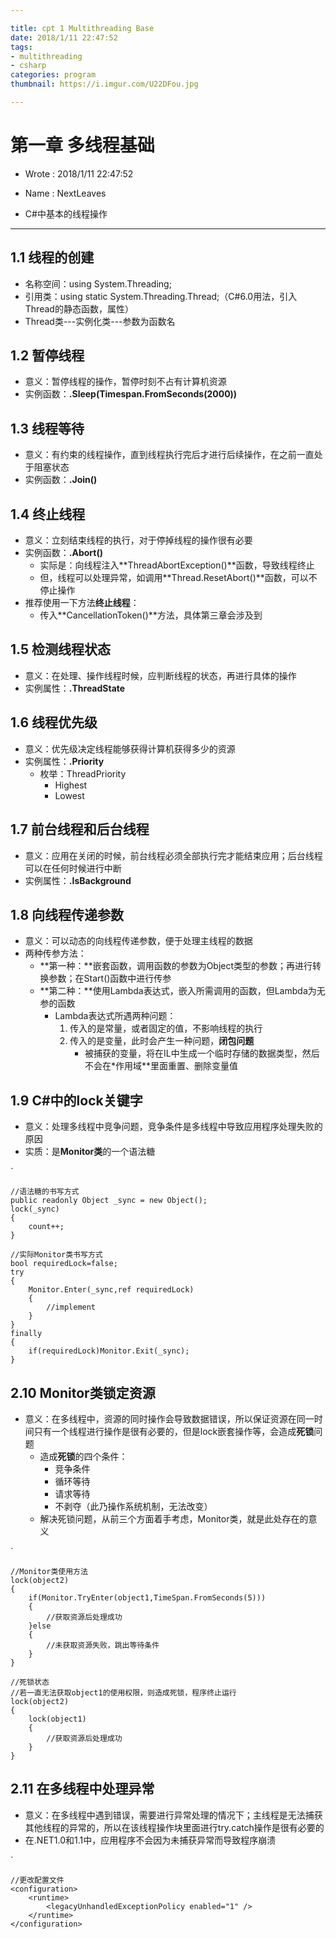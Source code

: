```yaml
---

title: cpt 1 Multithreading Base
date: 2018/1/11 22:47:52
tags:
- multithreading
- csharp
categories: program
thumbnail: https://i.imgur.com/U22DFou.jpg

---
```


# 第一章 多线程基础 #

* Wrote : 2018/1/11 22:47:52
* Name  : NextLeaves

* C#中基本的线程操作

---

## 1.1 线程的创建 ##

* 名称空间：using System.Threading;
* 引用类：using static System.Threading.Thread;（C#6.0用法，引入Thread的静态函数，属性）
* Thread类---实例化类---参数为函数名

## 1.2 暂停线程 ##

* 意义：暂停线程的操作，暂停时刻不占有计算机资源
* 实例函数：**.Sleep(Timespan.FromSeconds(2000))**

## 1.3 线程等待 ##

* 意义：有约束的线程操作，直到线程执行完后才进行后续操作，在之前一直处于阻塞状态
* 实例函数：**.Join()**

## 1.4 终止线程 ##

* 意义：立刻结束线程的执行，对于停掉线程的操作很有必要
* 实例函数：**.Abort()**
	* 实际是：向线程注入**ThreadAbortException()**函数，导致线程终止
	* 但，线程可以处理异常，如调用**Thread.ResetAbort()**函数，可以不停止操作
* 推荐使用一下方法**终止线程**：
	* 传入**CancellationToken()**方法，具体第三章会涉及到

## 1.5 检测线程状态 ##

* 意义：在处理、操作线程时候，应判断线程的状态，再进行具体的操作
* 实例属性：**.ThreadState**

## 1.6 线程优先级 ##

* 意义：优先级决定线程能够获得计算机获得多少的资源
* 实例属性：**.Priority**
	* 枚举：ThreadPriority
		* Highest
		* Lowest

## 1.7 前台线程和后台线程 ##

* 意义：应用在关闭的时候，前台线程必须全部执行完才能结束应用；后台线程可以在任何时候进行中断
* 实例属性：**.IsBackground**

## 1.8 向线程传递参数 ##

* 意义：可以动态的向线程传递参数，便于处理主线程的数据
* 两种传参方法：
	* **第一种：**嵌套函数，调用函数的参数为Object类型的参数；再进行转换参数；在Start()函数中进行传参
	* **第二种：**使用Lambda表达式，嵌入所需调用的函数，但Lambda为无参的函数
		* Lambda表达式所遇两种问题：
			1. 传入的是常量，或者固定的值，不影响线程的执行
			2. 传入的是变量，此时会产生一种问题，**闭包问题**
				* 被捕获的变量，将在IL中生成一个临时存储的数据类型，然后不会在*作用域**里面重置、删除变量值

## 1.9 C#中的lock关键字 ##

* 意义：处理多线程中竞争问题，竞争条件是多线程中导致应用程序处理失败的原因
* 实质：是**Monitor类**的一个语法糖

`

	//语法糖的书写方式
	public readonly Object _sync = new Object();
	lock(_sync)
	{
		count++;
	}

	//实际Monitor类书写方式
	bool requiredLock=false;
	try
	{
		Monitor.Enter(_sync,ref requiredLock)
		{
			//implement
		}
	}
	finally
	{
		if(requiredLock)Monitor.Exit(_sync);
	}
	
## 2.10 Monitor类锁定资源 ##

* 意义：在多线程中，资源的同时操作会导致数据错误，所以保证资源在同一时间只有一个线程进行操作是很有必要的，但是lock嵌套操作等，会造成**死锁**问题
	* 造成**死锁**的四个条件：
		* 竞争条件
		* 循环等待
		* 请求等待
		* 不剥夺（此乃操作系统机制，无法改变）
	* 解决死锁问题，从前三个方面着手考虑，Monitor类，就是此处存在的意义

`

	//Monitor类使用方法
	lock(object2)
	{
		if(Monitor.TryEnter(object1,TimeSpan.FromSeconds(5)))
		{
			//获取资源后处理成功
		}else
		{
			//未获取资源失败，跳出等待条件
		}
	}

	//死锁状态
	//若一直无法获取object1的使用权限，则造成死锁，程序终止运行
	lock(object2)
	{
		lock(object1)
		{
			//获取资源后处理成功
		}
	}

## 2.11 在多线程中处理异常 ##

* 意义：在多线程中遇到错误，需要进行异常处理的情况下；主线程是无法捕获其他线程的异常的，所以在该线程操作块里面进行try.catch操作是很有必要的
* 在.NET1.0和1.1中，应用程序不会因为未捕获异常而导致程序崩溃

`

	//更改配置文件
	<configuration>
		<runtime>
			<legacyUnhandledExceptionPolicy enabled="1" />
		</runtime>
	</configuration>
